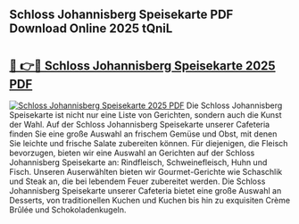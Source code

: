 ## Schloss Johannisberg Speisekarte PDF Download Online 2025 tQniL

# <h2><a href="http://gc8hst.nevu.top/?p=Schloss+Johannisberg+Speisekarte">🔗 👉🔴 Schloss Johannisberg Speisekarte 2025 PDF</a></h2>

[![Schloss Johannisberg Speisekarte 2025 PDF](https://i.imgur.com/dBaPXMq.png)](http://gc8hst.nevu.top/?p=Schloss+Johannisberg+Speisekarte)
Die Schloss Johannisberg Speisekarte ist nicht nur eine Liste von Gerichten, sondern auch die Kunst der Wahl. Auf der Schloss Johannisberg Speisekarte unserer Cafeteria finden Sie eine große Auswahl an frischem Gemüse und Obst, mit denen Sie leichte und frische Salate zubereiten können. Für diejenigen, die Fleisch bevorzugen, bieten wir eine Auswahl an Gerichten auf der Schloss Johannisberg Speisekarte an: Rindfleisch, Schweinefleisch, Huhn und Fisch. Unseren Auserwählten bieten wir Gourmet-Gerichte wie Schaschlik und Steak an, die bei lebendem Feuer zubereitet werden. Die Schloss Johannisberg Speisekarte unserer Cafeteria bietet eine große Auswahl an Desserts, von traditionellen Kuchen und Kuchen bis hin zu exquisiten Crème Brûlée und Schokoladenkugeln.
